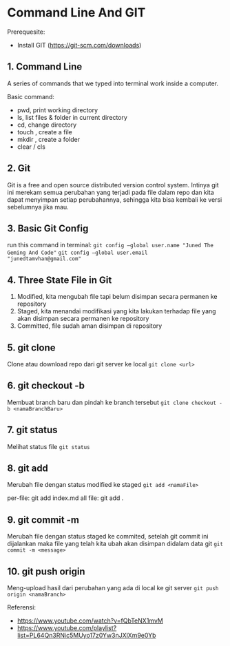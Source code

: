 # Command Line And GIT

Prerequesite:
- Install GIT (https://git-scm.com/downloads)

## 1. Command Line
A series of commands that we typed into terminal work inside a computer.

Basic command:
- pwd, print working directory
- ls, list files & folder in current directory
- cd, change directory
- touch <filename>, create a file
- mkdir <foldername>, create a folder
- clear / cls

## 2. Git
Git is a free and open source distributed version control system.
Intinya git ini merekam semua perubahan yang terjadi pada file dalam repo dan kita dapat menyimpan setiap perubahannya, sehingga kita bisa kembali ke versi sebelumnya jika mau.

## 3. Basic Git Config
run this command in terminal:
```git config –global user.name "Juned The Geming And Code"```
```git config –global user.email "junedtamvhan@gmail.com"```

## 4. Three State File in Git
1. Modified, kita mengubah file tapi belum disimpan secara permanen ke repository
2. Staged, kita menandai modifikasi yang kita lakukan terhadap file yang akan disimpan secara permanen ke repository
3. Committed, file sudah aman disimpan di repository


## 5. git clone
Clone atau download repo dari git server ke local
```git clone <url>```

## 6. git checkout -b
Membuat branch baru dan pindah ke branch tersebut
```git clone checkout -b <namaBranchBaru>```

## 7. git status
Melihat status file
```git status```

## 8. git add
Merubah file dengan status modified ke staged
```git add <namaFile>```

per-file: git add index.md
all file: git add .

## 9. git commit -m 
Merubah file dengan status staged ke commited, setelah git commit ini dijalankan maka file yang telah kita ubah akan disimpan didalam data git
```git commit -m <message>```

## 10. git push origin
Meng-upload hasil dari perubahan yang ada di local ke git server
```git push origin <namaBranch>```

Referensi:
- https://www.youtube.com/watch?v=fQbTeNX1mvM
- https://www.youtube.com/playlist?list=PL64Qn3RNic5MUyo17z0Yw3nJXlXm9e0Yb
